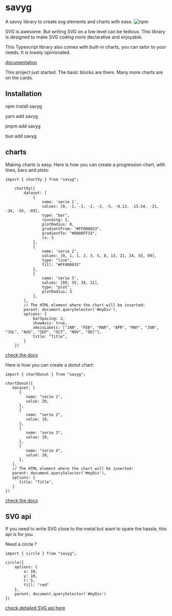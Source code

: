 # savyg

A savvy library to create svg elements and charts with ease.
![npm](https://img.shields.io/npm/v/savyg)

SVG is awesome. But writing SVG on a low level can be tedious. This library is designed to make SVG coding more declarative and enjoyable.

This Typescript library also comes with built-in charts, you can tailor to your needs. It is lowely opinionated.

[documentation](https://savyg.graphieros.com)

This project just started.
The basic blocks are there. Many more charts are on the cards.


## Installation

npm install savyg

yarn add savyg

pnpm add savyg

bun add savyg


## charts

Making charts is easy. Here is how you can create a progression chart, with lines, bars and plots:

```
import { chartXy } from "savyg";

    chartXy({
        dataset: [
            {
                name: 'serie 1',
                values: [0, -1, -1, -2, -3, -5, -8.13, -13.54, -21, -34, -55, -89],
                type: "bar",
                rounding: 1,
                plotRadius: 0,
                gradientFrom: "#FF000033",
                gradientTo: "#0000FF33",
                rx: 3
            },
            {
                name: 'serie 2',
                values: [0, 1, 1, 2, 3, 5, 8, 13, 21, 34, 55, 89],
                type: "line",
                fill: "#FF000033"
            },
            {
                name: 'serie 3',
                values: [89, 55, 34, 21],
                type: "plot",
                plotRadius: 3
            },
        ],
        // The HTML element where the chart will be inserted:
        parent: document.querySelector('#myDiv'),
        options: {
            barSpacing: 2,
            showAxis: true,
            xAxisLabels: ["JAN", "FEB", "MAR", "APR", "MAY", "JUN", "JUL", "AUG", "SEP", "OCT", "NOV", "DEC"],
            title: "Title",
        }
    })

```

[check the docs](https://savyg.graphieros.com/docs#charts)

Here is how you can create a donut chart:

```
import { chartDonut } from "savyg";

chartDonut({
   dataset: [
      {
         name: "serie 1",
         value: 20,
      },
      {
         name: "serie 2",
         value: 10,
      },
      {
         name: "serie 3",
         value: 10,
      },
      {
         name: "serie 4",
         value: 20,
      },
   ],
   // The HTML element where the chart will be inserted:
   parent: document.querySelector('#myDiv'),
   options: {
      title: "Title",
   }
})

```

[check the docs](https://savyg.graphieros.com/docs#charts)


## SVG api

If you need to write SVG close to the metal but want to spare the hassle, this api is for you.

Need a circle ?

```
import { circle } from "savyg";

circle({
    options: {
        x: 10,
        y: 10,
        r: 5,
        fill: "red"
    },
    parent: document.querySelector('#myDiv')
})

```
[check detailed SVG api here](https://savyg.graphieros.com/docs#svgapi)